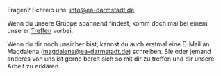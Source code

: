 Fragen? Schreib uns: info@ea-darmstadt.de

Wenn du unsere Gruppe spannend findest, komm doch mal bei einem unserer [Treffen](https://ea-darmstadt.de/#homepage-news) vorbei.

Wenn du dir noch unsicher bist, kannst du auch erstmal eine E-Mail an Magdalena (magdalena@ea-darmstadt.de) schreiben. Sie oder jemand anderes von uns ist gerne bereit sich so mit dir zu treffen und dir unsere Arbeit zu erklären.
